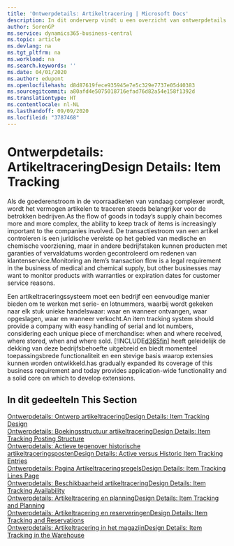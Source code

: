 ```yaml
---
title: 'Ontwerpdetails: Artikeltracering | Microsoft Docs'
description: In dit onderwerp vindt u een overzicht van ontwerpdetails voor artikeltracering.
author: SorenGP
ms.service: dynamics365-business-central
ms.topic: article
ms.devlang: na
ms.tgt_pltfrm: na
ms.workload: na
ms.search.keywords: ''
ms.date: 04/01/2020
ms.author: edupont
ms.openlocfilehash: d8d87619fece935945e7e5c329e7737e05d40383
ms.sourcegitcommit: a80afd4e5075018716efad76d82a54e158f1392d
ms.translationtype: HT
ms.contentlocale: nl-NL
ms.lasthandoff: 09/09/2020
ms.locfileid: "3787468"
---
```

# <a name="design-details-item-tracking"></a><span data-ttu-id="1e1fc-103">Ontwerpdetails: Artikeltracering</span><span class="sxs-lookup"><span data-stu-id="1e1fc-103">Design Details: Item Tracking</span></span>
<span data-ttu-id="1e1fc-104">Als de goederenstroom in de voorraadketen van vandaag complexer wordt, wordt het vermogen artikelen te traceren steeds belangrijker voor de betrokken bedrijven.</span><span class="sxs-lookup"><span data-stu-id="1e1fc-104">As the flow of goods in today’s supply chain becomes more and more complex, the ability to keep track of items is increasingly important to the companies involved.</span></span> <span data-ttu-id="1e1fc-105">De transactiestroom van een artikel controleren is een juridische vereiste op het gebied van medische en chemische voorziening, maar in andere bedrijfstaken kunnen producten met garanties of vervaldatums worden gecontroleerd om redenen van klantenservice.</span><span class="sxs-lookup"><span data-stu-id="1e1fc-105">Monitoring an item’s transaction flow is a legal requirement in the business of medical and chemical supply, but other businesses may want to monitor products with warranties or expiration dates for customer service reasons.</span></span>  

<span data-ttu-id="1e1fc-106">Een artikeltraceringssysteem moet een bedrijf een eenvoudige manier bieden om te werken met serie- en lotnummers, waarbij wordt gekeken naar elk stuk unieke handelswaar: waar en wanneer ontvangen, waar opgeslagen, waar en wanneer verkocht.</span><span class="sxs-lookup"><span data-stu-id="1e1fc-106">An item tracking system should provide a company with easy handling of serial and lot numbers, considering each unique piece of merchandise: when and where received, where stored, when and where sold.</span></span> [!INCLUDE[d365fin](includes/d365fin_md.md)] <span data-ttu-id="1e1fc-107">heeft geleidelijk de dekking van deze bedrijfsbehoefte uitgebreid en biedt momenteel toepassingsbrede functionaliteit en een stevige basis waarop extensies kunnen worden ontwikkeld.</span><span class="sxs-lookup"><span data-stu-id="1e1fc-107">has gradually expanded its coverage of this business requirement and today provides application-wide functionality and a solid core on which to develop extensions.</span></span>  

## <a name="in-this-section"></a><span data-ttu-id="1e1fc-108">In dit gedeelte</span><span class="sxs-lookup"><span data-stu-id="1e1fc-108">In This Section</span></span>  
[<span data-ttu-id="1e1fc-109">Ontwerpdetails: Ontwerp artikeltracering</span><span class="sxs-lookup"><span data-stu-id="1e1fc-109">Design Details: Item Tracking Design</span></span>](design-details-item-tracking-design.md)  
[<span data-ttu-id="1e1fc-110">Ontwerpdetails: Boekingsstructuur artikeltracering</span><span class="sxs-lookup"><span data-stu-id="1e1fc-110">Design Details: Item Tracking Posting Structure</span></span>](design-details-item-tracking-posting-structure.md)  
[<span data-ttu-id="1e1fc-111">Ontwerpdetails: Actieve tegenover historische artikeltraceringsposten</span><span class="sxs-lookup"><span data-stu-id="1e1fc-111">Design Details: Active versus Historic Item Tracking Entries</span></span>](design-details-active-versus-historic-item-tracking-entries.md)  
[<span data-ttu-id="1e1fc-112">Ontwerpdetails: Pagina Artikeltraceringsregels</span><span class="sxs-lookup"><span data-stu-id="1e1fc-112">Design Details: Item Tracking Lines Page</span></span>](design-details-item-tracking-lines-window.md)  
[<span data-ttu-id="1e1fc-113">Ontwerpdetails: Beschikbaarheid artikeltracering</span><span class="sxs-lookup"><span data-stu-id="1e1fc-113">Design Details: Item Tracking Availability</span></span>](design-details-item-tracking-availability.md)  
[<span data-ttu-id="1e1fc-114">Ontwerpdetails: Artikeltracering en planning</span><span class="sxs-lookup"><span data-stu-id="1e1fc-114">Design Details: Item Tracking and Planning</span></span>](design-details-item-tracking-and-planning.md)  
[<span data-ttu-id="1e1fc-115">Ontwerpdetails: Artikeltracering en reserveringen</span><span class="sxs-lookup"><span data-stu-id="1e1fc-115">Design Details: Item Tracking and Reservations</span></span>](design-details-item-tracking-and-reservations.md)  
[<span data-ttu-id="1e1fc-116">Ontwerpdetails: Artikeltracering in het magazijn</span><span class="sxs-lookup"><span data-stu-id="1e1fc-116">Design Details: Item Tracking in the Warehouse</span></span>](design-details-item-tracking-in-the-warehouse.md)
